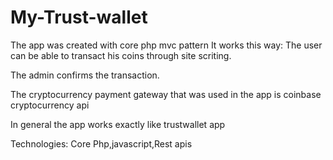# My-Trust-wallet
The app was created with core php mvc pattern
It works this way:
The user can be able to transact his coins through site scriting.

The admin confirms the transaction.

The cryptocurrency payment gateway that was used in the app is coinbase cryptocurrency api

In general the app works exactly like trustwallet app

Technologies: Core Php,javascript,Rest apis
